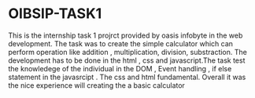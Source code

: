 # OIBSIP-TASK1
This is the internship task 1 projrct provided by oasis infobyte in the web development. The task was to create the simple calculator which can perform operation like addition , multiplication, division,
substraction. The development has to be done in the html , css and javascript.The task test the knowledege of the individual in the DOM , Event handling , if else statement in the javasrcipt . The css and html fundamental. Overall it was the nice experience will creating the a basic calculator 

